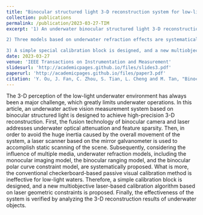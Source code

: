 ```yaml
---
title: "Binocular structured light 3-D reconstruction system for low-light underwater environments: Design, modeling, and laser-based calibration"
collection: publications
permalink: /publication/2023-03-27-TIM
excerpt: '1) An underwater binocular structured light 3-D reconstruction system with the scanning laser is designed to realize the static high-precision scanning reconstruction of the low-light scene, which is suitable for underwater robot application, including grasping, surveying, and mapping. The obtained high-precision 3-D point clouds prove the effectiveness of our system.

2) Three models based on underwater refraction effects are systematically proposed, among which the multimedia binocular polar curve constraint model ensures accurate laser line matching, which is a relatively cutting-edge work.

3) A simple special calibration block is designed, and a new multiobjective laser-based calibration algorithm based on laser geometric constraints is proposed. The proposed method only needs one scanning data, which greatly simplifies the calibration process. More importantly, this method could achieve accurate calibration in the low-light underwater environment, which is hard for the checkerboard-based calibration method.'
date: 2023-03-27
venue: 'IEEE Transactions on Instrumentation and Measurement'
slidesurl: 'http://academicpages.github.io/files/slides3.pdf'
paperurl: 'http://academicpages.github.io/files/paper3.pdf'
citation: 'Y. Ou, J. Fan, C. Zhou, S. Tian, L. Cheng and M. Tan, "Binocular Structured Light 3-D Reconstruction System for Low-Light Underwater Environments: Design, Modeling, and Laser-Based Calibration," in IEEE Transactions on Instrumentation and Measurement, vol. 72, pp. 1-14, 2023, Art no. 5010314, doi: 10.1109/TIM.2023.3261941.'
---
```


The 3-D perception of the low-light underwater environment has always been a major challenge, which greatly limits underwater operations. In this article, an underwater active vision measurement system based on binocular structured light is designed to achieve high-precision 3-D reconstruction. First, the fusion technology of binocular camera and laser addresses underwater optical attenuation and feature sparsity. Then, in order to avoid the huge inertia caused by the overall movement of the system, a laser scanner based on the mirror galvanometer is used to accomplish static scanning of the scene. Subsequently, considering the influence of multiple media, underwater refraction models, including the monocular imaging model, the binocular ranging model, and the binocular polar curve constraint model, are systematically proposed. What is more, the conventional checkerboard-based passive visual calibration method is ineffective for low-light waters. Therefore, a simple calibration block is designed, and a new multiobjective laser-based calibration algorithm based on laser geometric constraints is proposed. Finally, the effectiveness of the system is verified by analyzing the 3-D reconstruction results of underwater objects.
